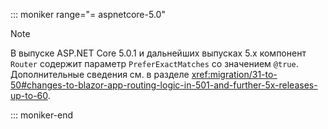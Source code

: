 ::: moniker range="= aspnetcore-5.0"

> [!NOTE]
> В выпуске ASP.NET Core 5.0.1 и дальнейших выпусках 5.x компонент `Router` содержит параметр `PreferExactMatches` со значением `@true`. Дополнительные сведения см. в разделе <xref:migration/31-to-50#changes-to-blazor-app-routing-logic-in-501-and-further-5x-releases-up-to-60>.

::: moniker-end
